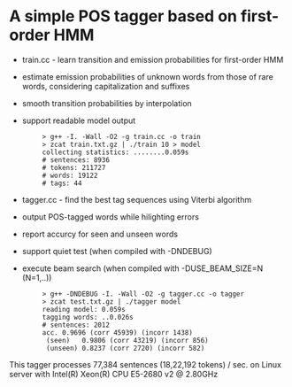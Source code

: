 A simple POS tagger based on first-order HMM
===
+ train.cc - learn transition and emission probabilities for first-order HMM
 - estimate emission probabilities of unknown words from those of rare words, considering capitalization and suffixes
 - smooth transition probabilities by interpolation
 - support readable model output

            > g++ -I. -Wall -O2 -g train.cc -o train
            > zcat train.txt.gz | ./train 10 > model
            collecting statistics: ........0.059s
            # sentences: 8936
            # tokens: 211727
            # words: 19122
            # tags: 44
  
+ tagger.cc - find the best tag sequences using Viterbi algorithm
 - output POS-tagged words while hilighting errors
 - report accurcy for seen and unseen words
 - support quiet test (when compiled with -DNDEBUG)
 - execute beam search (when compiled with -DUSE_BEAM_SIZE=N (N=1,..))

            > g++ -DNDEBUG -I. -Wall -O2 -g tagger.cc -o tagger
            > zcat test.txt.gz | ./tagger model
            reading model: 0.059s
            tagging words: ..0.026s
            # sentences: 2012
            acc. 0.9696 (corr 45939) (incorr 1438)
             (seen)   0.9806 (corr 43219) (incorr 856)
             (unseen) 0.8237 (corr 2720) (incorr 582)
 
This tagger processes 77,384  sentences (18,22,192 tokens) / sec. on Linux server with Intel(R) Xeon(R) CPU E5-2680 v2 @ 2.80GHz
